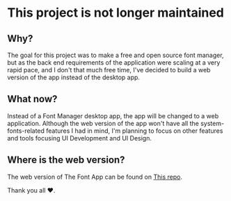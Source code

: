 # This project is not longer maintained

## Why?

The goal for this project was to make a free and open source font manager, but as the back end requirements of the application were scaling at a very rapid pace, and I don't that much free time, I've decided to build a web version of the app instead of the desktop app.

## What now?

Instead of a Font Manager desktop app, the app will be changed to a web application.
Although the web version of the app won't have all the system-fonts-related features I had in mind, I'm planning to focus on other features and tools focusing UI Development and UI Design.

## Where is the web version?

The web version of The Font App can be found on [This repo]().

Thank you all ❤️.
